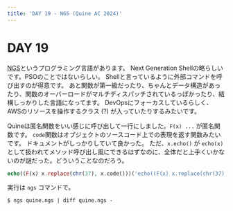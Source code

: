```yaml
---
title: 'DAY 19 - NGS (Quine AC 2024)'
---
```


# DAY 19

[NGS](https://ngs-lang.org)というプログラミング言語があります。
Next Generation Shellの略らしいです。PSOのことではないらしい。
Shellと言っているように外部コマンドを呼び出すのが得意です。
あと関数が第一級だったり、ちゃんとデータ構造があったり、関数のオーバーロードがマルチディスパッチされているっぽかったり、結構しっかりした言語になってます。
DevOpsにフォーカスしているらしく、AWSのリソースを操作するクラス (?) が入っていたりするみたいです。

Quineは匿名関数をいい感じに呼び出して一行にしました。`F(x) ...` が匿名関数です。
`code`関数はオブジェクトのソースコード上での表現を返す関数みたいです。
ドキュメントがしっかりしていて良かった。
ただ、`x.echo()` が `echo(x)` として扱われてメソッド呼び出し風にできるはずなのに、全体だと上手くいかないのが謎だった。どういうことなのだろう。

```php
echo((F(x) x.replace(chr(37), x.code()))('echo((F(x) x.replace(chr(37), x.code()))(%))'))
```

実行は `ngs` コマンドで。

```console
$ ngs quine.ngs | diff quine.ngs -
```
